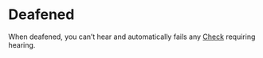 # Deafened

When deafened, you can’t hear and automatically fails any [Check](../Game%20Structure/Check.md) requiring hearing.